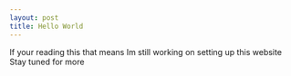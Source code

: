```yaml
---
layout: post
title: Hello World
---
```


If your reading this that means Im still working on setting up this website
Stay tuned for more
